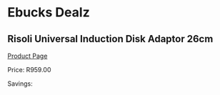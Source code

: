 
# Ebucks Dealz
## Risoli Universal Induction Disk Adaptor 26cm
[Product Page](https://www.ebucks.com/web/shop/productSelected.do?prodId=1162578130&catId=1157659933)

Price: R959.00

Savings: 


	